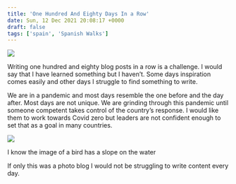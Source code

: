 ```yaml
---
title: 'One Hundred And Eighty Days In a Row'
date: Sun, 12 Dec 2021 20:08:17 +0000
draft: false
tags: ['spain', 'Spanish Walks']
---
```


![](https://www.main-vision.com/richard/blog/wp-content/uploads/2021/12/img_5912-1024x768.jpg)

Writing one hundred and eighty blog posts in a row is a challenge. I would say that I have learned something but I haven’t. Some days inspiration comes easily and other days I struggle to find something to write.

We are in a pandemic and most days resemble the one before and the day after. Most days are not unique. We are grinding through this pandemic until someone competent takes control of the country’s response. I would like them to work towards Covid zero but leaders are not confident enough to set that as a goal in many countries.

![](https://www.main-vision.com/richard/blog/wp-content/uploads/2021/12/img_5910-768x1024.jpg)

I know the image of a bird has a slope on the water

If only this was a photo blog I would not be struggling to write content every day.